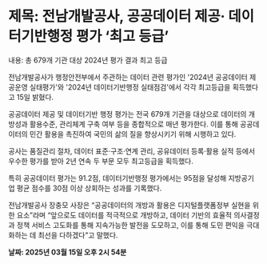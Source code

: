 # **제목: 전남개발공사, 공공데이터 제공· 데이터기반행정 평가 ‘최고 등급’**

  내용: 총 679개 기관 대상 2024년 평가 결과 최고 등급

전남개발공사가 행정안전부에서 주관하는 데이터 관련 평가인 '2024년 공공데이터 제공운영 실태평가'와 '2024년 데이터기반행정 실태점검'에서 각각 최고등급을 획득했다고 15일 밝혔다.

공공데이터 제공 및 데이터기반 행정 평가는 전국 679개 기관을 대상으로 데이터의 개방성과 활용수준, 관리체계 구축 여부 등을 종합적으로 매년 평가한다. 이를 통해 공공데이터의 민간 활용을 촉진하여 국민의 삶의 질을 향상시키기 위해 시행하고 있다.

공사는 품질관리 절차, 데이터 표준·구조·연계 관리, 공유데이터 등록·활용 실적 등에서 우수한 평가를 받아 2년 연속 두 부문 모두 최고등급을 획득했다.

특히 공공데이터 평가는 91.2점, 데이터기반행정 평가에서는 95점을 달성해 지방공기업 평균 점수를 30점 이상 상회하는 성과를 기록했다.

전남개발공사 장충모 사장은 “공공데이터의 개방과 활용은 디지털플랫폼정부 실현을 위한 요소”라며 “앞으로도 데이터를 적극적으로 개방하고, 데이터 기반의 효율적 의사결정과 정책 서비스 고도화를 통해 지속가능한 발전을 도모하고, 이를 통해 도민 편익을 극대화하는 데 최선을 다하겠다”고 말했다.

  **날짜: 2025년 03월 15일 오후 2시 54분**